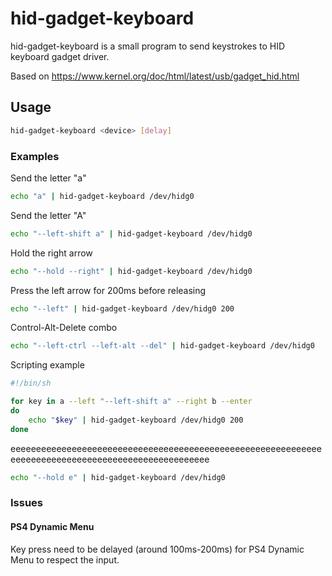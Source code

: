 # hid-gadget-keyboard

hid-gadget-keyboard is a small program to send keystrokes to HID keyboard gadget driver.

Based on https://www.kernel.org/doc/html/latest/usb/gadget_hid.html

## Usage

```sh
hid-gadget-keyboard <device> [delay]
```

### Examples

Send the letter "a"

```sh
echo "a" | hid-gadget-keyboard /dev/hidg0
```

Send the letter "A"

```sh
echo "--left-shift a" | hid-gadget-keyboard /dev/hidg0
```

Hold the right arrow

```sh
echo "--hold --right" | hid-gadget-keyboard /dev/hidg0
```

Press the left arrow for 200ms before releasing

```sh
echo "--left" | hid-gadget-keyboard /dev/hidg0 200
```

Control-Alt-Delete combo

```sh
echo "--left-ctrl --left-alt --del" | hid-gadget-keyboard /dev/hidg0
```
Scripting example

```sh
#!/bin/sh

for key in a --left "--left-shift a" --right b --enter
do
    echo "$key" | hid-gadget-keyboard /dev/hidg0 200
done
```

 eeeeeeeeeeeeeeeeeeeeeeeeeeeeeeeeeeeeeeeeeeeeeeeeeeeeeeeeeeeeeeeeeeeeeeeeeeeeeeeeeeeeeeeeeeeeeeeeeeee

```sh
echo "--hold e" | hid-gadget-keyboard /dev/hidg0
```

### Issues

#### PS4 Dynamic Menu

Key press need to be delayed (around 100ms-200ms) for PS4 Dynamic Menu to respect the input.
